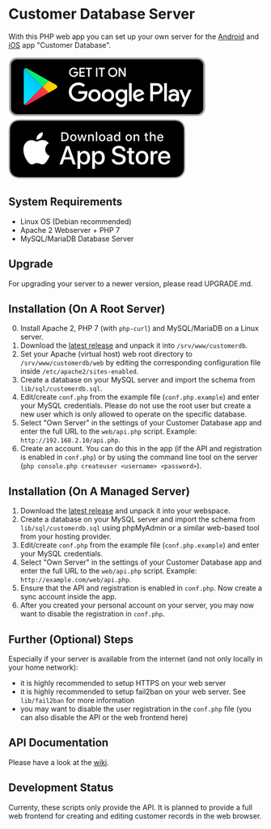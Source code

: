 # Customer Database Server
With this PHP web app you can set up your own server for the [Android](https://github.com/schorschii/customerdb-android) and [iOS](https://github.com/schorschii/customerdb-ios) app "Customer Database".

[![Play Store](web/frontend/img/play-store-badge.svg)](https://play.google.com/store/apps/details?id=de.georgsieber.customerdb)
[![App Store](web/frontend/img/app-store-badge.svg)](https://apps.apple.com/us/app/customer-database/id1496659447)

## System Requirements
- Linux OS (Debian recommended)
- Apache 2 Webserver + PHP 7
- MySQL/MariaDB Database Server

## Upgrade
For upgrading your server to a newer version, please read UPGRADE.md.

## Installation (On A Root Server)
0. Install Apache 2, PHP 7 (with `php-curl`) and MySQL/MariaDB on a Linux server.
1. Download the [latest release](https://github.com/schorschii/customerdb-server/releases) and unpack it into `/srv/www/customerdb`.
2. Set your Apache (virtual host) web root directory to `/srv/www/customerdb/web` by editing the corresponding configuration file inside `/etc/apache2/sites-enabled`.
3. Create a database on your MySQL server and import the schema from `lib/sql/customerdb.sql`.
4. Edit/create `conf.php` from the example file (`conf.php.example`) and enter your MySQL credentials. Please do not use the root user but create a new user which is only allowed to operate on the specific database.
5. Select "Own Server" in the settings of your Customer Database app and enter the full URL to the `web/api.php` script. Example: `http://192.168.2.10/api.php`.
6. Create an account. You can do this in the app (if the API and registration is enabled in `conf.php`) or by using the command line tool on the server (`php console.php createuser <username> <password>`).

## Installation (On A Managed Server)
1. Download the [latest release](https://github.com/schorschii/customerdb-server/releases) and unpack it into your webspace.
2. Create a database on your MySQL server and import the schema from `lib/sql/customerdb.sql` using phpMyAdmin or a similar web-based tool from your hosting provider.
3. Edit/create `conf.php` from the example file (`conf.php.example`) and enter your MySQL credentials.
4. Select "Own Server" in the settings of your Customer Database app and enter the full URL to the `web/api.php` script. Example: `http://example.com/web/api.php`.
5. Ensure that the API and registration is enabled in `conf.php`. Now create a sync account inside the app.
6. After you created your personal account on your server, you may now want to disable the registration in `conf.php`.

## Further (Optional) Steps
Especially if your server is available from the internet (and not only locally in your home network):
- it is highly recommended to setup HTTPS on your web server
- it is highly recommended to setup fail2ban on your web server. See `lib/fail2ban` for more information
- you may want to disable the user registration in the `conf.php` file (you can also disable the API or the web frontend here)

## API Documentation
Please have a look at the [wiki](https://github.com/schorschii/customerdb-server/wiki/API-Documentation-(JSON-REST-API)).

## Development Status
Currenty, these scripts only provide the API. It is planned to provide a full web frontend for creating and editing customer records in the web browser.
